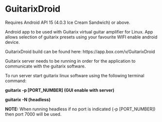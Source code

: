 # GuitarixDroid
<p>Requires Android API 15 (4.0.3 Ice Cream Sandwich) or above. </p>
<p>Android app to be used with Guitarix virtual guitar amplifier for Linux.  App allows selection of 
guitarix presets using your favourite WIFI enable android device.</p>
<p>GuitarixDroid build can be found here: https://app.box.com/v/GuitarixDroid </p>
<p>Guitarix server needs to be running in order for the application to communicate with the guitarix software.</p>
<p>To run server start guitarix linux software using the following terminal command:</p>
<p><strong>guitarix -p [PORT_NUMBER] (GUI enable with server)</strong></p>
<p><strong>guitarix -N (headless)</strong></p>
<p><strong>NOTE:</strong> When running headless if no port is indicated (-p [PORT_NUMBER]) then port 7000 will be used.</p>

